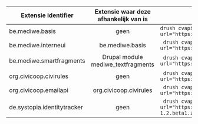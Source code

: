 |Extensie identifier   | Extensie waar deze afhankelijk van is | Drush installatie |
|----------------------|:-----------------------------:|-------------------------------------------------------------------|
|be.mediwe.basis       |geen|```drush cvapi Extension.download key="be.mediwe.basis" url="https://github.com/CiviCooP/be.mediwe.basis/archive/master.zip"```|
|be.mediwe.interneui   |be.mediwe.basis|``` drush cvapi Extension.download key="be.mediwe.interneui" url="https://github.com/CiviCooP/be.mediwe.interneui/archive/master.zip"```|
|be.mediwe.smartfragments   |Drupal module mediwe_textfragments|``` drush cvapi Extension.download key="be.mediwe.smartfragments" url="https://github.com/CiviCooP/be.mediwe.smartfragments/archive/master.zip"```|
|org.civicoop.civirules|geen|``` drush cvapi Extension.download key="org.civicoop.civirules" url="https://github.com/CiviCooP/org.civicoop.civirules/archive/1.17.zip" install="1"```|
|org.civicoop.emailapi |org.civicoop.civirules|``` drush cvapi Extension.download key="org.civicoop.emailapi" url="https://github.com/CiviCooP/org.civicoop.emailapi/archive/V1.12.zip" install="1"```|
|de.systopia.identitytracker |geen|``` drush cvapi Extension.download key="de.systopia.identitytracker" url="https://github.com/systopia/de.systopia.identitytracker/releases/download/1.2.beta1/de.systopia.identitytracker-1.2.beta1.zip" install="1"```|